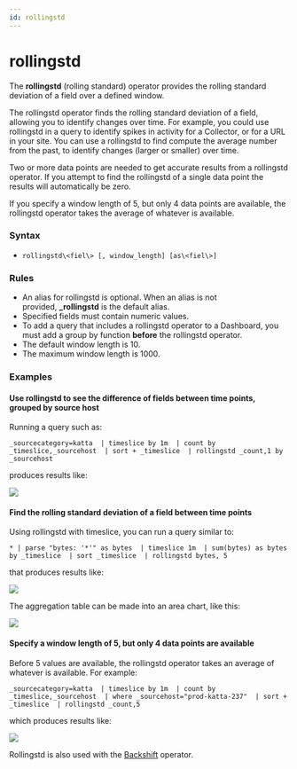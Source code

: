 ```yaml
---
id: rollingstd
---
```


# rollingstd

The **rollingstd** (rolling standard) operator provides the rolling
standard deviation of a field over a defined window.

The rollingstd operator finds the rolling standard deviation of a field,
allowing you to identify changes over time. For example, you could use
rollingstd in a query to identify spikes in activity for a Collector, or
for a URL in your site. You can use a rollingstd to find compute the
average number from the past, to identify changes (larger or smaller)
over time.

Two or more data points are needed to get accurate results from a
rollingstd operator. If you attempt to find the rollingstd of a single
data point the results will automatically be zero.

If you specify a window length of 5, but only 4 data points are
available, the rollingstd operator takes the average of whatever is
available.

### Syntax

* `rollingstd\<fiel\> [, window_length] [as\<fiel\>]`

### Rules

* An alias for rollingstd is optional. When an alias is not
    provided, **\_rollingstd** is the default alias.
* Specified fields must contain numeric values.
* To add a query that includes a rollingstd operator to a Dashboard,
    you must add a group by function **before** the rollingstd operator.
* The default window length is 10.
* The maximum window length is 1000.

### Examples

#### Use rollingstd to see the difference of fields between time points, grouped by source host

Running a query such as:

`_sourcecategory=katta  | timeslice by 1m  | count by _timeslice,_sourcehost  | sort + _timeslice  | rollingstd _count,1 by _sourcehost`

produces results like:

![](../../static/img/search-query-language/search-operators/rollingstd/../../../../Assets/Media_Repo_for_Search/rollingstd_new.png)

#### Find the rolling standard deviation of a field between time points

Using rollingstd with timeslice, you can run a query similar to:

`* | parse "bytes: '*'" as bytes  | timeslice 1m  | sum(bytes) as bytes by _timeslice  | sort _timeslice  | rollingstd bytes, 5`

that produces results like:

![](../../static/img/search-query-language/search-operators/rollingstd/../../../../Assets/Media_Repo_for_Search/rollingstd_example.png)

The aggregation table can be made into an area chart, like this:

![](../../static/img/search-query-language/search-operators/rollingstd/../../../../Assets/Media_Repo_for_Search/rollingstd_example2.png)

#### Specify a window length of 5, but only 4 data points are available

Before 5 values are available, the rollingstd operator takes an average
of whatever is available. For example:

`_sourcecategory=katta  | timeslice by 1m  | count by _timeslice,_sourcehost  | where _sourcehost="prod-katta-237"  | sort + _timeslice  | rollingstd _count,5`

which produces results like:

![](../../static/img/search-query-language/search-operators/rollingstd/../../../../Assets/Media_Repo_for_Search/rollingstd_new_data_points.png)

Rollingstd is also used with the [Backshift](backshift.md "backshift")
operator.
